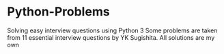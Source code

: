 # Python-Problems
Solving easy interview questions using Python 3
Some problems are taken from 11 essential interview questions by YK Sugishita.
All solutions are my own
